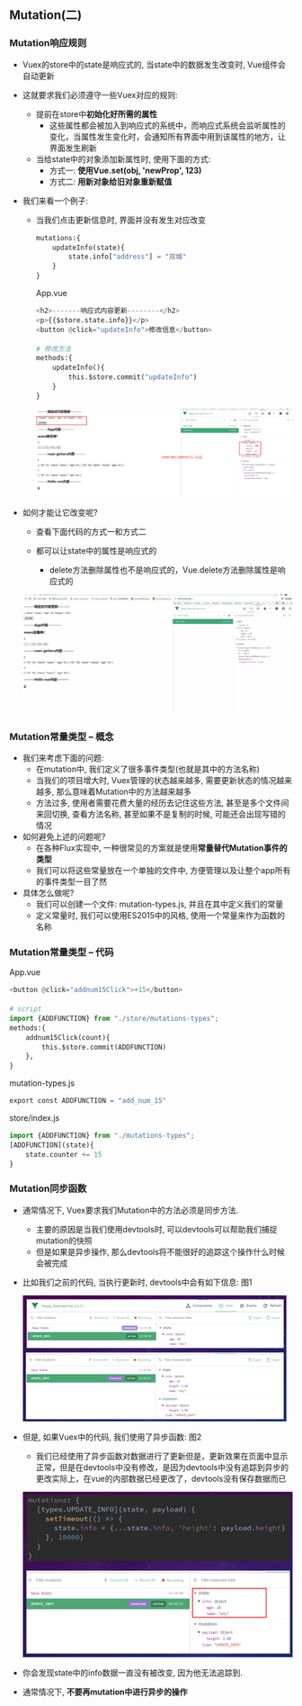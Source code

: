 ## Mutation(二)

### Mutation响应规则

- Vuex的store中的state是响应式的, 当state中的数据发生改变时, Vue组件会自动更新

- 这就要求我们必须遵守一些Vuex对应的规则:
  - 提前在store中**初始化好所需的属性**
    - 这些属性都会被加入到响应式的系统中，而响应式系统会监听属性的变化，当属性发生变化时，会通知所有界面中用到该属性的地方，让界面发生刷新
  - 当给state中的对象添加新属性时, 使用下面的方式:
    - 方式一: **使用Vue.set(obj, 'newProp', 123)**
    - 方式二: **用新对象给旧对象重新赋值**
  
- 我们来看一个例子:
  
  - 当我们点击更新信息时, 界面并没有发生对应改变
  
    ```python
    mutations:{
        updateInfo(state){
            state.info["address"] = "双城"
        }
    }
    ```
  
    App.vue
  
    ```python
    <h2>-------响应式内容更新--------</h2>
    <p>{{$store.state.info}}</p>
    <button @click="updateInfo">修改信息</button>
    
    # 修改方法
    methods:{
        updateInfo(){
            this.$store.commit("updateInfo")
        }
    }
    ```
  
    ![企业微信截图_20210910114057](images\企业微信截图_20210910114057.png)
  
- 如何才能让它改变呢?
  - 查看下面代码的方式一和方式二
  
  - 都可以让state中的属性是响应式的
    - delete方法删除属性也不是响应式的，Vue.delete方法删除属性是响应式的
  
  ![企业微信截图_20210910114057](images\动画5.gif)

### Mutation常量类型 – 概念

- 我们来考虑下面的问题:
  - 在mutation中, 我们定义了很多事件类型(也就是其中的方法名称)
  - 当我们的项目增大时, Vuex管理的状态越来越多, 需要更新状态的情况越来越多, 那么意味着Mutation中的方法越来越多
  - 方法过多, 使用者需要花费大量的经历去记住这些方法, 甚至是多个文件间来回切换, 查看方法名称, 甚至如果不是复制的时候, 可能还会出现写错的情况
- 如何避免上述的问题呢?
  - 在各种Flux实现中, 一种很常见的方案就是使用**常量替代Mutation事件的类型**
  - 我们可以将这些常量放在一个单独的文件中, 方便管理以及让整个app所有的事件类型一目了然
- 具体怎么做呢?
  - 我们可以创建一个文件: mutation-types.js, 并且在其中定义我们的常量
  - 定义常量时, 我们可以使用ES2015中的风格, 使用一个常量来作为函数的名称

### Mutation常量类型 – 代码

App.vue

```python
<button @click="addnum15Click">+15</button>

# script
import {ADDFUNCTION} from "./store/mutations-types";
methods:{
    addnum15Click(count){
        this.$store.commit(ADDFUNCTION)
    },
}
```

mutation-types.js

```python
export const ADDFUNCTION = "add_num_15"
```

store/index.js

```python
import {ADDFUNCTION} from "./mutations-types";
[ADDFUNCTION](state){
    state.counter += 15
}
```

### Mutation同步函数

- 通常情况下, Vuex要求我们Mutation中的方法必须是同步方法.
  - 主要的原因是当我们使用devtools时, 可以devtools可以帮助我们捕捉mutation的快照
  - 但是如果是异步操作, 那么devtools将不能很好的追踪这个操作什么时候会被完成
  
- 比如我们之前的代码, 当执行更新时, devtools中会有如下信息: 图1

  ![image-20210910120426628](images\image-20210910120426628.png)

- 但是, 如果Vuex中的代码, 我们使用了异步函数: 图2

  - 我们已经使用了异步函数对数据进行了更新但是，更新效果在页面中显示正常，但是在devtools中没有修改，是因为devtools中没有追踪到异步的更改实际上，在vue的内部数据已经更改了，devtools没有保存数据而已

  ![image-20210910120438337](images\image-20210910120438337.png)

- 你会发现state中的info数据一直没有被改变, 因为他无法追踪到.

- 通常情况下, **不要再mutation中进行异步的操作**